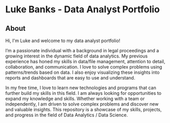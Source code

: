 # Luke Banks - Data Analyst Portfolio
## About
Hi, I'm Luke and welcome to my data analyst portfolio!

I’m a passionate individual with a background in legal proceedings and a growing interest in the dynamic field of data analytics. My previous experience has honed my skills in data/file management, attention to detail, collaboration, and communication.
I love to solve complex problems using patterns/trends based on data. I also enjoy visualizing these insights into reports and dashboards that are easy to use and understand.

In my free time, I love to learn new technologies and programs that can further build my skills in this field. I am always looking for opportunities to expand my knowledge and skills. Whether working with a team or independently, I am driven to solve complex problems and discover new and valuable insights.
This repository is a showcase of my skills, projects, and progress in the field of Data Analytics / Data Science.
